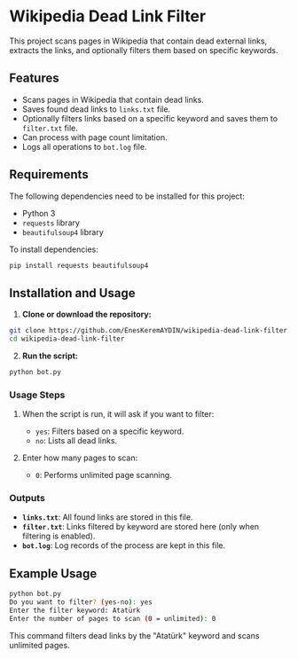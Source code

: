 # Wikipedia Dead Link Filter

This project scans pages in Wikipedia that contain dead external links, extracts the links, and optionally filters them based on specific keywords.

## Features

- Scans pages in Wikipedia that contain dead links.
- Saves found dead links to `links.txt` file.
- Optionally filters links based on a specific keyword and saves them to `filter.txt` file.
- Can process with page count limitation.
- Logs all operations to `bot.log` file.

## Requirements

The following dependencies need to be installed for this project:

- Python 3
- `requests` library
- `beautifulsoup4` library

To install dependencies:

```bash
pip install requests beautifulsoup4
```

## Installation and Usage

1. **Clone or download the repository:**

```bash
git clone https://github.com/EnesKeremAYDIN/wikipedia-dead-link-filter.git
cd wikipedia-dead-link-filter
```

2. **Run the script:**

```bash
python bot.py
```

### Usage Steps

1. When the script is run, it will ask if you want to filter:
   - `yes`: Filters based on a specific keyword.
   - `no`: Lists all dead links.

2. Enter how many pages to scan:
   - `0`: Performs unlimited page scanning.

### Outputs

- **`links.txt`**: All found links are stored in this file.
- **`filter.txt`**: Links filtered by keyword are stored here (only when filtering is enabled).
- **`bot.log`**: Log records of the process are kept in this file.

## Example Usage

```bash
python bot.py
Do you want to filter? (yes-no): yes
Enter the filter keyword: Atatürk
Enter the number of pages to scan (0 = unlimited): 0
```

This command filters dead links by the "Atatürk" keyword and scans unlimited pages.
